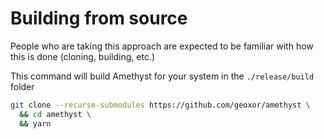 # Building from source
People who are taking this approach are expected to be familiar with how this is done (cloning, building, etc.)

This command will build Amethyst for your system in the `./release/build` folder

```sh
git clone --recurse-submodules https://github.com/geoxor/amethyst \
  && cd amethyst \
  && yarn
```